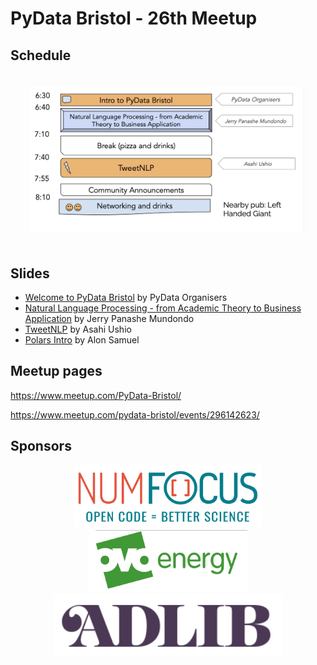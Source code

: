 # PyData Bristol - 26th Meetup

## Schedule

<p align="center">
  <img alt="schedule" src="./images/schedule.png" vspace="20" width="450px"/>
</p>

## Slides

- [Welcome to PyData Bristol][slides:1] by PyData Organisers
- [Natural Language Processing - from Academic Theory to Business Application][slides:2] by Jerry Panashe Mundondo 
- [TweetNLP][slides:3] by Asahi Ushio
- [Polars Intro][slides:4] by Alon Samuel

[slides:1]: ./01_Intro.pdf
[slides:2]:  ./02_NLP_Academia_to_business.pdf
[slides:3]:  ./03_TweetNLP.pdf
[slides:4]:  ./04_PolarsIntro.pdf

## Meetup pages

https://www.meetup.com/PyData-Bristol/ 

https://www.meetup.com/pydata-bristol/events/296142623/ 



## Sponsors

<p align="center">
  <a href="https://www.numfocus.org/"><img alt='NumFocus logo' src="./images/logos/numfocus_logo.png" hspace="20" height="100"/></a>
  <a href="https://www.ovoenergy.com/"><img alt='Ovo logo' src="./images/logos/ovo_logo.png" hspace="20" height="100"/></a>
  <a href="https://www.adlib-recruitment.co.uk/"><img alt='ADLIB logo' src="./images/logos/adlib_logo.png" hspace="20" height="100"/></a>
</p>
